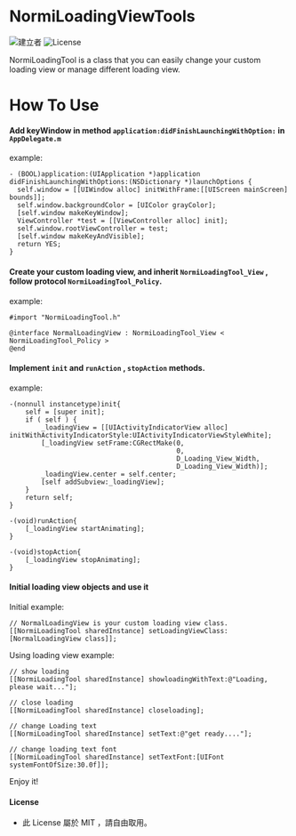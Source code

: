 # NormiLoadingViewTools
![建立者](https://img.shields.io/badge/建立者-Coody-orange.svg)
![License](https://img.shields.io/dub/l/vibe-d.svg)

NormiLoadingTool is a class that you can easily change your custom loading view or manage different loading view.

# How To Use

#### Add keyWindow in method `application:didFinishLaunchingWithOption:` in ` AppDelegate.m`

example:
```
- (BOOL)application:(UIApplication *)application didFinishLaunchingWithOptions:(NSDictionary *)launchOptions {
  self.window = [[UIWindow alloc] initWithFrame:[[UIScreen mainScreen] bounds]];
  self.window.backgroundColor = [UIColor grayColor];
  [self.window makeKeyWindow];
  ViewController *test = [[ViewController alloc] init];
  self.window.rootViewController = test;
  [self.window makeKeyAndVisible];
  return YES;
}
```

#### Create your custom loading view, and inherit `NormiLoadingTool_View` , follow protocol `NormiLoadingTool_Policy`.

example:
```
#import "NormiLoadingTool.h"

@interface NormalLoadingView : NormiLoadingTool_View < NormiLoadingTool_Policy >
@end
```

#### Implement `init` and `runAction` , `stopAction` methods.

example:
```
-(nonnull instancetype)init{
    self = [super init];
    if ( self ) {
        _loadingView = [[UIActivityIndicatorView alloc] initWithActivityIndicatorStyle:UIActivityIndicatorViewStyleWhite];
        [_loadingView setFrame:CGRectMake(0, 
                                          0,
                                          D_Loading_View_Width,
                                          D_Loading_View_Width)];
        _loadingView.center = self.center;
        [self addSubview:_loadingView];
    }
    return self;
}

-(void)runAction{
    [_loadingView startAnimating];
}

-(void)stopAction{
    [_loadingView stopAnimating];
}
```

#### Initial loading view objects and use it

Initial example:
```
// NormalLoadingView is your custom loading view class.
[[NormiLoadingTool sharedInstance] setLoadingViewClass:[NormalLoadingView class]];
```

Using loading view example:
```
// show loading
[[NormiLoadingTool sharedInstance] showloadingWithText:@"Loading, please wait..."];

// close loading
[[NormiLoadingTool sharedInstance] closeloading];

// change Loading text
[[NormiLoadingTool sharedInstance] setText:@"get ready...."];

// change loading text font
[[NormiLoadingTool sharedInstance] setTextFont:[UIFont systemFontOfSize:30.0f]];

```

Enjoy it!

#### License
- 此 License 屬於 MIT ，請自由取用。

